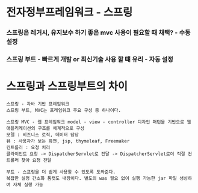 # 전자정부프레임워크 - 스프링

### 스프링은 레거시, 유지보수 하기 좋은 mvc 사용이 필요할 때 채택? - 수동 설정

### 스프링 부트 - 빠르게 개발 or 최신기술 사용 할 떄 유리 - 자동 설정

# 스프링과 스프링부트의 차이
    스프링 - 자바 기반 프레임워크
    스프링 부트, MVC는 프레임워크 주요 구성 중 하나이다.

    스프링 MVC - 웹 프레임워크 model - view - controller 디자인 패턴을 기반으로 웹 애플리케이션의 구조를 체계적으로 구성
    모델 : 비즈니스 로직, 데이터 담당
    뷰 : 사용자가 보는 화면, jsp, thymeleaf, Freemaker
    컨트롤러 : 요청 처리
    클라이언트 요청 -> DispatcherServlet로 전달 -> DispatcherServlet로이 적절 컨트롤러 찾아 요청 전달
    
    부트 - 스프링을 더 쉽게 사용할 수 있도록 도와준다.
    복잡한 설정 간소화 톰캣도 내장이다. 별도의 was 필요 없이 실행 가능한 jar 파일 생성하여 자체 실행 가능
